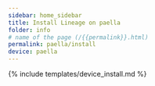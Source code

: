 ```yaml
---
sidebar: home_sidebar
title: Install Lineage on paella
folder: info
# name of the page (/{{permalink}}.html)
permalink: paella/install
device: paella
---
```

{% include templates/device_install.md %}
